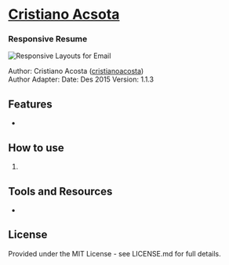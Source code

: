 # [Cristiano Acsota](http://cristiano-acosta.github.io/resume/)

### Responsive Resume 
![Responsive Layouts for Email](http://internations.github.com/antwort/images/responsive-graphic-small.png "Responsive Layouts for Email")



Author: Cristiano Acosta ([cristianoacosta](https://br.linkedin.com/in/cristianoacosta))  
Author Adapter: 
Date: Des 2015
Version: 1.1.3

## Features
* 

## How to use
1.

## Tools and Resources
* 

## License
Provided under the MIT License - see LICENSE.md for full details.
